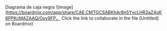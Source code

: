 Diagrama de caja negra
![image](https://boardmix.com/app/share/CAE.CMTGCSABKhAr8n5YvcLHR2aZ4oK8PPKcMAZAAQ/Oxy9FP，
Click the link to collaborate in the file [Untitled] on Boardmix)
